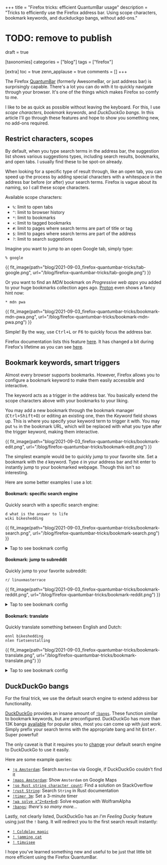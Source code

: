 +++
title = "Firefox tricks: efficient QuantumBar usage"
description = "Tricks to efficiently use the Firefox address bar. Using scope characters, bookmark keywords, and duckduckgo bangs, without add-ons."

# TODO: remove to publish
draft = true

[taxonomies]
categories = ["blog"]
tags = ["firefox"]

[extra]
toc = true
zenn_applause = true
comments = []
+++

The Firefox [QuantumBar][firefox-address-bar] (formerly AwesomeBar, or just
address bar) is surprisingly capable. There's a lot you can do with it to
quickly navigate through your browser. It's one of the things which makes
Firefox so comfy to me.

I like to be as quick as possible without leaving the keyboard. For this, I use
_scope characters_, _bookmark keywords_, and _DuckDuckGo bangs_. In this article
I'll go through these features and hope to show you something new, no add-ons
required.

<!-- more -->

## Restrict characters, scopes

By default, when you type search terms in the address bar, the suggestion list
shows various suggestions types, including search results, bookmarks, and open
tabs. I usually find these to be spot-on already.

When looking for a specific type of result through, like an open tab, you can
speed up the process by adding special characters with a whitespace in the
address bar before (or after) your search terms. Firefox is vague about its
naming, so I call these scope characters.

Available scope characters:

- `%`: limit to open tabs
- `^`: limit to browser history
- `*`: limit to bookmarks
- `+`: limit to tagged bookmarks
- `#`: limit to pages where search terms are part of title or tag
- `$`: limit to pages where search terms are part of the address
- `?`: limit to search suggestions

Imagine you want to jump to an open Google tab, simply type:

```
% google
```

{{ fit_image(path="blog/2021-09-03_firefox-quantumbar-tricks/tab-google.png", url="/blog/firefox-quantumbar-tricks/tab-google.png") }}

Or you want to find an _MDN_ bookmark on _Progressive web apps_ you added to
your huge bookmarks collection ages ago. [Proton][proton] even shows a fancy
hint now:

```
* mdn pwa
```

{{ fit_image(path="blog/2021-09-03_firefox-quantumbar-tricks/bookmark-mdn-pwa.png", url="/blog/firefox-quantumbar-tricks/bookmark-mdn-pwa.png") }}

Simple! By the way, use <kbd class="bind"><kbd>Ctrl</kbd>+<kbd>L</kbd></kbd> or
<kbd>F6</kbd> to quickly focus the address bar.

Firefox documentation lists this feature [here][search-chars]. It has changed a
bit during Firefox's lifetime as you can see [here][search-chars-old].

## Bookmark keywords, smart triggers

Almost every browser supports bookmarks. However, Firefox allows you to
configure a bookmark keyword to make them easily accessible and interactive.

The keyword acts as a trigger in the address bar. You basically extend the scope
characters above with your bookmarks to your liking.

You may add a new bookmark through the bookmark manager (<kbd
class="bind"><kbd>Ctrl</kbd>+<kbd>Shift</kbd>+<kbd>O</kbd></kbd>) or editing an
existing one, then the _Keyword_ field shows up. This is where you specify your
keyword term to trigger it with. You may put `%s` in the bookmark URL, which
will be replaced with what you type after the trigger keyword, making them
interactive.

{{ fit_image(path="blog/2021-09-03_firefox-quantumbar-tricks/bookmark-edit.png", url="/blog/firefox-quantumbar-tricks/bookmark-edit.png") }}

The simplest example would be to quickly jump to your favorite site. Set a
bookmark with the `d` keyword. Type `d` in your address bar and hit enter to
instantly jump to your bookmarked webpage. Though this isn't so interesting.

Here are some better examples I use a lot:

#### Bookmark: specific search engine

Quickly search with a specific search engine:

```
d what is the answer to life
wiki bikeshedding
```

{{ fit_image(path="blog/2021-09-03_firefox-quantumbar-tricks/bookmark-search.png", url="/blog/firefox-quantumbar-tricks/bookmark-search.png") }}

<details>
<summary>Tap to see bookmark config</summary>

> Keyword: `d`  
> Url: `https://duckduckgo.com/?q=%s`
>
> Keyword: `wiki`  
> Url: `https://en.wikipedia.org/wiki/Special:Search/%s`

</details>

#### Bookmark: jump to subreddit

Quickly jump to your favorite subreddit:

```
r/ linuxmasterrace
```

{{ fit_image(path="blog/2021-09-03_firefox-quantumbar-tricks/bookmark-reddit.png", url="/blog/firefox-quantumbar-tricks/bookmark-reddit.png") }}

<details>
<summary>Tap to see bookmark config</summary>

> Keyword: `r/`  
> Url: `https://reddit.com/r/%s`

</details>

#### Bookmark: translate

Quickly translate something between English and Dutch:

```
ennl bikeshedding
nlen fietsenstalling
```

{{ fit_image(path="blog/2021-09-03_firefox-quantumbar-tricks/bookmark-translate.png", url="/blog/firefox-quantumbar-tricks/bookmark-translate.png") }}

<details>
<summary>Tap to see bookmark config</summary>

> Keyword: `ennl`  
> Url: <sub><sup>`https://translate.google.com/#view=home&op=translate&sl=en&tl=nl&text=%s`</sup></sub>
>
> Keyword: `nlen`  
> Url: <sub><sup>`https://translate.google.com/#view=home&op=translate&sl=nl&tl=en&text=%s`</sup></sub>

</details>

## DuckDuckGo bangs

For the final trick, we use the default search engine to extend address bar
functionality.

[DuckDuckGo][duckduckgo] provides an insane amount of [`!bangs`][bangs]. These
function similar to bookmark keywords, but are preconfigured. DuckDuckGo has
more than 13K bangs [available][bangs] for popular sites, most you can come up
with _just work_. Simply prefix your search terms with the appropriate bang and
hit <kbd>Enter</kbd>. Super powerful!

The only caveat is that it requires you to
[change][firefox-change-search-engine] your default search engine to DuckDuckGo
to use it easily.

Here are some example queries:

- [`!g Amsterdam`](https://ddg.gg/?q=!g+Amsterdam): Search `Amsterdam` via Google, if DuckDuckGo couldn't find it
- [`!maps Amsterdam`](https://ddg.gg/?q=!maps+Amsterdam): Show `Amsterdam` on Google Maps
- [`!so Rust string character count`](https://ddg.gg/?q=!so+Rust+string+character+count): Find a solution on StackOverflow
- [`!rust String`](https://ddg.gg/?q=!rust+String): Search `String` in Rust documentation
- [`!timer 3m`](https://ddg.gg/?q=!timer+3m): Set a 3-minute timer
- [`!wa solve x^2+4x+6=0`](https://ddg.gg/?q=!wa+solve+x^2+%2B+4x+%2B+6+%3D+0): Solve equation with WolframAlpha
- [`!bangs`](https://ddg.gg/?q=!bangs): _there's so many more..._

Lastly, not clearly listed, DuckDuckGo has an _I'm Feeling Ducky_ feature using
just the `!` bang. It will redirect you to the first search result instantly:

- [`! Coldplay magic`](https://ddg.gg/?q=!+Coldplay+magic)
- [`! jamming cat`](https://ddg.gg/?q=!+jamming+cat)
- [`! timvisee`](https://ddg.gg/?q=!+timvisee)

I hope you've learned something new and useful to be just that little bit more
efficient using the Firefox QuantumBar.

[firefox-address-bar]: https://firefox-source-docs.mozilla.org/browser/urlbar/index.html#address-bar
[firefox-change-search-engine]: https://support.mozilla.org/en-US/kb/change-your-default-search-settings-firefox
[search-chars-old]: http://kb.mozillazine.org/Location_Bar_search#Location_Bar_search_.28internal_-_Auto_Complete.29
[search-chars]: https://support.mozilla.org/en-US/kb/address-bar-autocomplete-firefox#w_changing-results-on-the-fly
[proton]: https://wiki.mozilla.org/Firefox/Proton
[duckduckgo]: https://duckduckgo.com/
[bangs]: https://duckduckgo.com/bangs
